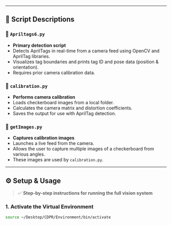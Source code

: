 
---

## 🧠 Script Descriptions

### 🔹 `Apriltags6.py`
- **Primary detection script**  
- Detects AprilTags in real-time from a camera feed using OpenCV and AprilTag libraries.
- Visualizes tag boundaries and prints tag ID and pose data (position & orientation).
- Requires prior camera calibration data.

### 🔹 `calibration.py`
- **Performs camera calibration**  
- Loads checkerboard images from a local folder.
- Calculates the camera matrix and distortion coefficients.
- Saves the output for use with AprilTag detection.

### 🔹 `getImages.py`
- **Captures calibration images**  
- Launches a live feed from the camera.
- Allows the user to capture multiple images of a checkerboard from various angles.
- These images are used by `calibration.py`.

---

## ⚙️ Setup & Usage

> ✅ **Step-by-step instructions for running the full vision system**

### 1. Activate the Virtual Environment
```bash
source ~/Desktop/CDPR/Environment/bin/activate
